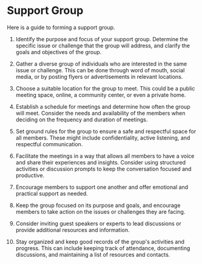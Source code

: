 # Support Group
Here is a guide to forming a support group.

1.  Identify the purpose and focus of your support group. Determine the specific issue or challenge that the group will address, and clarify the goals and objectives of the group.
    
2.  Gather a diverse group of individuals who are interested in the same issue or challenge. This can be done through word of mouth, social media, or by posting flyers or advertisements in relevant locations.
    
3.  Choose a suitable location for the group to meet. This could be a public meeting space, online, a community center, or even a private home.
    
4.  Establish a schedule for meetings and determine how often the group will meet. Consider the needs and availability of the members when deciding on the frequency and duration of meetings.
    
5.  Set ground rules for the group to ensure a safe and respectful space for all members. These might include confidentiality, active listening, and respectful communication.
    
6.  Facilitate the meetings in a way that allows all members to have a voice and share their experiences and insights. Consider using structured activities or discussion prompts to keep the conversation focused and productive.
    
7.  Encourage members to support one another and offer emotional and practical support as needed.
    
8.  Keep the group focused on its purpose and goals, and encourage members to take action on the issues or challenges they are facing.
    
9.  Consider inviting guest speakers or experts to lead discussions or provide additional resources and information.
    
10.  Stay organized and keep good records of the group's activities and progress. This can include keeping track of attendance, documenting discussions, and maintaining a list of resources and contacts.